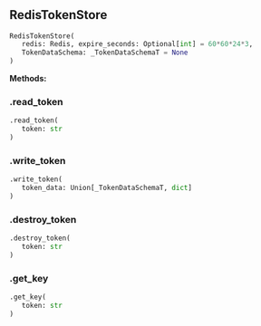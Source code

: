 #


## RedisTokenStore
```python 
RedisTokenStore(
   redis: Redis, expire_seconds: Optional[int] = 60*60*24*3,
   TokenDataSchema: _TokenDataSchemaT = None
)
```




**Methods:**


### .read_token
```python
.read_token(
   token: str
)
```


### .write_token
```python
.write_token(
   token_data: Union[_TokenDataSchemaT, dict]
)
```


### .destroy_token
```python
.destroy_token(
   token: str
)
```


### .get_key
```python
.get_key(
   token: str
)
```

